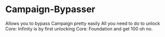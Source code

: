 # Campaign-Bypasser
 Allows you to bypass Campaign pretty easily
 All you need to do to unlock Core: Infinity is by first unlocking Core: Foundation and get 100 oh no.
